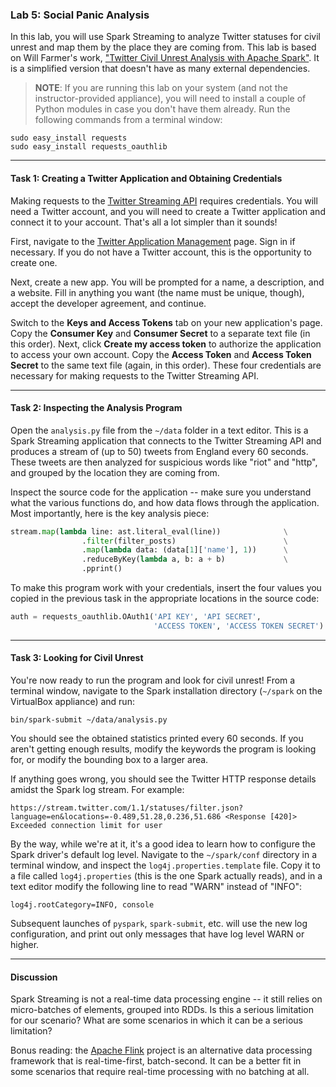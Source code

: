 ### Lab 5: Social Panic Analysis

In this lab, you will use Spark Streaming to analyze Twitter statuses for civil unrest and map them by the place they are coming from. This lab is based on Will Farmer's work, ["Twitter Civil Unrest Analysis with Apache Spark"](http://will-farmer.com/twitter-civil-unrest-analysis-with-apache-spark.html). It is a simplified version that doesn't have as many external dependencies.

> **NOTE**: If you are running this lab on your system (and not the instructor-provided appliance), you will need to install a couple of Python modules in case you don't have them already. Run the following commands from a terminal window:

```
sudo easy_install requests
sudo easy_install requests_oauthlib
```

___

#### Task 1: Creating a Twitter Application and Obtaining Credentials

Making requests to the [Twitter Streaming API](https://dev.twitter.com/streaming/overview) requires credentials. You will need a Twitter account, and you will need to create a Twitter application and connect it to your account. That's all a lot simpler than it sounds!

First, navigate to the [Twitter Application Management](https://apps.twitter.com) page. Sign in if necessary. If you do not have a Twitter account, this is the opportunity to create one.

Next, create a new app. You will be prompted for a name, a description, and a website. Fill in anything you want (the name must be unique, though), accept the developer agreement, and continue.

Switch to the **Keys and Access Tokens** tab on your new application's page. Copy the **Consumer Key** and **Consumer Secret** to a separate text file (in this order). Next, click **Create my access token** to authorize the application to access your own account. Copy the **Access Token** and **Access Token Secret** to the same text file (again, in this order). These four credentials are necessary for making requests to the Twitter Streaming API.

___

#### Task 2: Inspecting the Analysis Program

Open the `analysis.py` file from the `~/data` folder in a text editor. This is a Spark Streaming application that connects to the Twitter Streaming API and produces a stream of (up to 50) tweets from England every 60 seconds. These tweets are then analyzed for suspicious words like "riot" and "http", and grouped by the location they are coming from.

Inspect the source code for the application -- make sure you understand what the various functions do, and how data flows through the application. Most importantly, here is the key analysis piece:

```python
stream.map(lambda line: ast.literal_eval(line))              \
                .filter(filter_posts)                        \
                .map(lambda data: (data[1]['name'], 1))      \
                .reduceByKey(lambda a, b: a + b)             \
                .pprint()
```

To make this program work with your credentials, insert the four values you copied in the previous task in the appropriate locations in the source code:

```python
auth = requests_oauthlib.OAuth1('API KEY', 'API SECRET',
                                'ACCESS TOKEN', 'ACCESS TOKEN SECRET')
```

___

#### Task 3: Looking for Civil Unrest

You're now ready to run the program and look for civil unrest! From a terminal window, navigate to the Spark installation directory (`~/spark` on the VirtualBox appliance) and run:

```
bin/spark-submit ~/data/analysis.py
```

You should see the obtained statistics printed every 60 seconds. If you aren't getting enough results, modify the keywords the program is looking for, or modify the bounding box to a larger area.

If anything goes wrong, you should see the Twitter HTTP response details amidst the Spark log stream. For example:

```
https://stream.twitter.com/1.1/statuses/filter.json?language=en&locations=-0.489,51.28,0.236,51.686 <Response [420]>
Exceeded connection limit for user
```

By the way, while we're at it, it's a good idea to learn how to configure the Spark driver's default log level. Navigate to the `~/spark/conf` directory in a terminal window, and inspect the `log4j.properties.template` file. Copy it to a file called `log4j.properties` (this is the one Spark actually reads), and in a text editor modify the following line to read "WARN" instead of "INFO":

```
log4j.rootCategory=INFO, console
```

Subsequent launches of `pyspark`, `spark-submit`, etc. will use the new log configuration, and print out only messages that have log level WARN or higher.

___

#### Discussion

Spark Streaming is not a real-time data processing engine -- it still relies on micro-batches of elements, grouped into RDDs. Is this a serious limitation for our scenario? What are some scenarios in which it can be a serious limitation?

Bonus reading: the [Apache Flink](https://flink.apache.org) project is an alternative data processing framework that is real-time-first, batch-second. It can be a better fit in some scenarios that require real-time processing with no batching at all.
